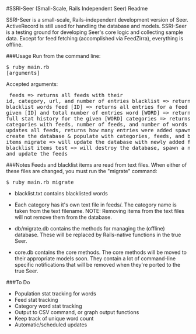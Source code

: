 #SSRI-Seer (Small-Scale, Rails Independent Seer) Readme

SSRI-Seer is a small-scale, Rails-independent development version of Seer. ActiveRecord is still used for handling the database and models. SSRI-Seer is a testing ground for developing Seer's core logic and collecting sample data. Except for feed fetching (accomplished via FeedZirra), everything is offline.

###Usage
Run from the command line:
    <pre>$ ruby main.rb [arguments]</pre>

Accepted arguments:
	<pre>
	feeds => returns all feeds with their id, category, url, and number of entries
	blacklist => returns all blacklist words
	feed [ID] => returns all entries for a feed with the given [ID] and total number of entries
	word [WORD] => returns the full stat history for the given [WORD]
	categories => returns all categories with feeds, number of feeds, and number of words
	update => updates all feeds, returns how many entries were added
	spawn => will create the database & populate with categories, feeds, and blacklist items
	migrate => will update the database with newly added feeds or blacklist items
	test => will destroy the database, spawn a new one, and update the feeds
	</pre>


###Notes
Feeds and blacklist items are read from text files. When either of these files are changed, you must run the "migrate" command:
	<pre>$ ruby main.rb migrate</pre>

- blacklist.txt contains blacklisted words
- Each category has it's own text file in feeds/. The category name is taken from the text filename.
NOTE: Removing items from the text files will not remove them from the database.

- db/migrate.db contains the methods for managing the (offline) database. These will be replaced by Rails-native functions in the true Seer.
- core.db contains the core methods. The core methods will be moved to their appropriate models soon. They contain a lot of command-line specific notifications that will be removed when they're ported to the true Seer.


###To Do
- Population stat tracking for words
- Feed stat tracking
- Category word stat tracking
- Output to CSV command, or graph output functions
- Keep track of unique word count
- Automatic/scheduled updates
  



